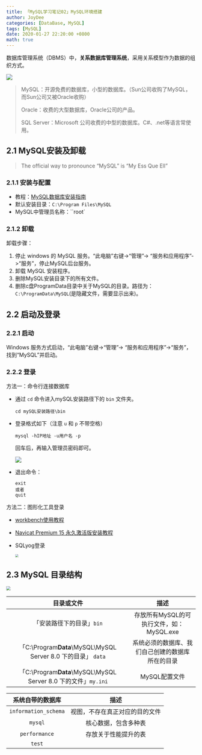 ```yaml
---
title: 「MySQL学习笔记02」MySQL环境搭建
author: JoyDee
categories: [DataBase, MySQL]
tags: [MySQL]
date: 2020-01-27 22:20:00 +0800
math: true
---
```



数据库管理系统（DBMS）中，**关系数据库管理系统**，采用关系模型作为数据的组织方式。

<img src="https://gitee.com/j__strawhat/MyImages/raw/master/20210128015935.png"/>

> MySQL：开源免费的数据库，小型的数据库。（Sun公司收购了MySQL，而Sun公司又被Oracle收购）
>
> Oracle：收费的大型数据库，Oracle公司的产品。
>
> SQL Server：Microsoft 公司收费的中型的数据库。C#、.net等语言常使用。

## 2.1 MySQL安装及卸载

> The official way to pronounce “MySQL” is “My Ess Que Ell” 

### 2.1.1 安装与配置

+ 教程：[MySQL数据库安装指南](https://zhuanlan.zhihu.com/p/37152572)
+ 默认安装目录：`C:\Program Files\MySQL`
+ MySQL中管理员名称：``root`

### 2.1.2 卸载

卸载步骤：

1. 停止 windows 的 MySQL 服务。“此电脑”右键->“管理”-> “服务和应用程序”->“服务”，停止MySQL后台服务。
2. 卸载 MySQL 安装程序。
3. 删除MySQL安装目录下的所有文件。
4. 删除c盘ProgramData目录中关于MySQL的目录。路径为：`C:\ProgramData\MySQL`(是隐藏文件，需要显示出来)。

## 2.2 启动及登录

### 2.2.1 启动

Windows 服务方式启动，“此电脑”右键->“管理”-> “服务和应用程序”->“服务”，找到“MySQL”并启动。

### 2.2.2 登录

方法一：命令行连接数据库

+ 通过 `cd` 命令进入mySQL安装路径下的 `bin` 文件夹。

  ```shell
  cd mySQL安装路径\bin
  ```

+ 登录格式如下（注意 `u` 和 `p` 不带空格）

  ```shell
  mysql -hIP地址 -u用户名 -p
  ```

  回车后，再输入管理员密码即可。

  <img src="https://gitee.com/j__strawhat/MyImages/raw/master/20210128121433.png"/> 

+ 退出命令：

  ```shell
  exit
  或者
  quit
  ```

方法二：图形化工具登录

+ [workbench使用教程](https://www.zhihu.com/question/304756093/answer/1671355444)

+ [Navicat Premium 15 永久激活版安装教程](https://www.cnblogs.com/poloyy/p/12231357.html)

+ SQLyog登录

  <img src="https://gitee.com/j__strawhat/MyImages/raw/master/20210128134336.png" style="zoom:50%;" />

## 2.3 MySQL 目录结构

<img src="https://gitee.com/j__strawhat/MyImages/raw/master/20210128125757.png" style="zoom:67%;" />

|                          目录或文件                          |                       描述                        |
| :----------------------------------------------------------: | :-----------------------------------------------: |
|                  「安装路径下的目录」`bin`                   |     存放所有MySQL的可执行文件，如：MySQL.exe      |
| 「C:\Program**Data**\MySQL\MySQL Server 8.0 下的目录」 `data` | 系统必须的数据库、我们自己创建的数据库 所在的目录 |
| 「C:\Program**Data**\MySQL\MySQL Server 8.0 下的文件」`my.ini` |                   MySQL配置文件                   |

|   系统自带的数据库   |              描述              |
| :------------------: | :----------------------------: |
| `information_schema` | 视图，不存在真正对应的目的文件 |
|       `mysql`        |      核心数据，包含多种表      |
|    `performance`     |      存放关于性能提升的表      |
|        `test`        |                                |
